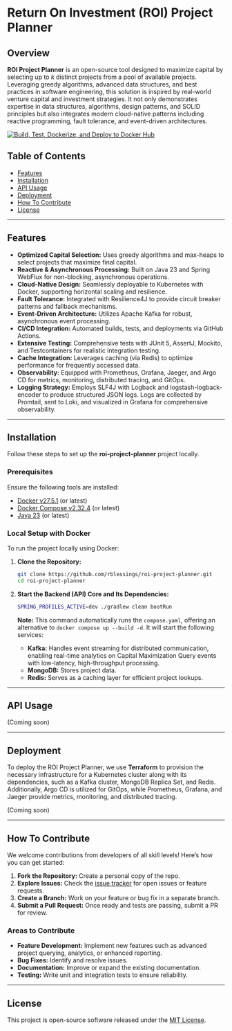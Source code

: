 # Return On Investment (ROI) Project Planner

## Overview

**ROI Project Planner** is an open-source tool designed to maximize capital by selecting up to *k* distinct projects
from a pool of available projects. Leveraging greedy algorithms, advanced data structures, and best practices in
software engineering, this solution is inspired by real-world venture capital and investment strategies. It not only
demonstrates expertise in data structures, algorithms, design patterns, and SOLID principles but also integrates modern
cloud-native patterns including reactive programming, fault tolerance, and event-driven architectures.

[![Build, Test, Dockerize, and Deploy to Docker Hub](https://github.com/rblessings/roi-project-planner/actions/workflows/build-test-dockerize-deploy.yml/badge.svg)](https://github.com/rblessings/roi-project-planner/actions/workflows/build-test-dockerize-deploy.yml)

## Table of Contents

- [Features](#features)
- [Installation](#installation)
- [API Usage](#api-usage)
- [Deployment](#deployment)
- [How To Contribute](#how-to-contribute)
- [License](#license)

---

## Features

- **Optimized Capital Selection:** Uses greedy algorithms and max-heaps to select projects that maximize final capital.
- **Reactive & Asynchronous Processing:** Built on Java 23 and Spring WebFlux for non-blocking, asynchronous operations.
- **Cloud-Native Design:** Seamlessly deployable to Kubernetes with Docker, supporting horizontal scaling and
  resilience.
- **Fault Tolerance:** Integrated with Resilience4J to provide circuit breaker patterns and fallback mechanisms.
- **Event-Driven Architecture:** Utilizes Apache Kafka for robust, asynchronous event processing.
- **CI/CD Integration:** Automated builds, tests, and deployments via GitHub Actions.
- **Extensive Testing:** Comprehensive tests with JUnit 5, AssertJ, Mockito, and Testcontainers for realistic
  integration testing.
- **Cache Integration:** Leverages caching (via Redis) to optimize performance for frequently accessed data.
- **Observability:** Equipped with Prometheus, Grafana, Jaeger, and Argo CD for metrics, monitoring, distributed
  tracing, and GitOps.
- **Logging Strategy:** Employs SLF4J with Logback and logstash-logback-encoder to produce structured JSON logs. Logs
  are collected by Promtail, sent to Loki, and visualized in Grafana for comprehensive observability.

---

## Installation

Follow these steps to set up the **roi-project-planner** project locally.

### Prerequisites

Ensure the following tools are installed:

- [Docker v27.5.1](https://www.docker.com/get-started) (or latest)
- [Docker Compose v2.32.4](https://www.docker.com/get-started) (or latest)
- [Java 23](https://docs.aws.amazon.com/corretto/latest/corretto-23-ug/downloads-list.html) (or latest)

### Local Setup with Docker

To run the project locally using Docker:

1. **Clone the Repository:**
    ```bash
    git clone https://github.com/rblessings/roi-project-planner.git
    cd roi-project-planner
    ```

2. **Start the Backend (API) Core and Its Dependencies:**
    ```bash
    SPRING_PROFILES_ACTIVE=dev ./gradlew clean bootRun
    ```

   **Note:** This command automatically runs the `compose.yaml`, offering an alternative to
   `docker compose up --build -d`. It will start the following services:

    - **Kafka:** Handles event streaming for distributed communication, enabling real-time analytics on Capital
      Maximization Query events with low-latency, high-throughput processing.
    - **MongoDB:** Stores project data.
    - **Redis:** Serves as a caching layer for efficient project lookups.

---

## API Usage

(Coming soon)

---

## Deployment

To deploy the ROI Project Planner, we use **Terraform** to provision the necessary infrastructure for a Kubernetes
cluster along with its dependencies, such as a Kafka cluster, MongoDB Replica Set, and Redis. Additionally, Argo CD is
utilized for GitOps, while Prometheus, Grafana, and Jaeger provide metrics, monitoring, and distributed tracing.

(Coming soon)

---

## How To Contribute

We welcome contributions from developers of all skill levels! Here’s how you can get started:

1. **Fork the Repository:** Create a personal copy of the repo.
2. **Explore Issues:** Check the [issue tracker](https://github.com/rblessings/roi-project-planner/issues) for open
   issues or feature requests.
3. **Create a Branch:** Work on your feature or bug fix in a separate branch.
4. **Submit a Pull Request:** Once ready and tests are passing, submit a PR for review.

### Areas to Contribute

- **Feature Development:** Implement new features such as advanced project querying, analytics, or enhanced reporting.
- **Bug Fixes:** Identify and resolve issues.
- **Documentation:** Improve or expand the existing documentation.
- **Testing:** Write unit and integration tests to ensure reliability.

---

## License

This project is open-source software released under the [MIT License](https://opensource.org/licenses/MIT).

